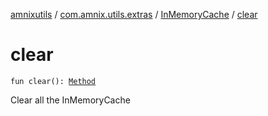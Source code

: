 [amnixutils](../../index.md) / [com.amnix.utils.extras](../index.md) / [InMemoryCache](index.md) / [clear](./clear.md)

# clear

`fun clear(): `[`Method`](http://docs.oracle.com/javase/6/docs/api/java/lang/reflect/Method.html)

Clear all the InMemoryCache

